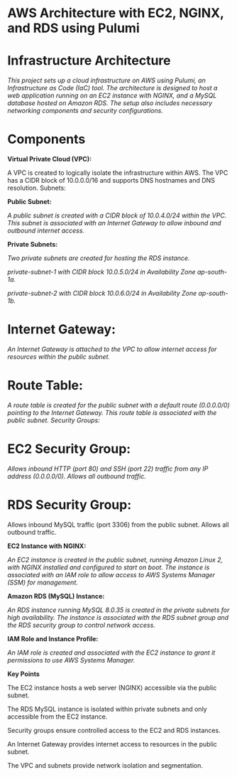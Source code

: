 <h1>
   AWS Architecture with EC2, NGINX, and RDS using Pulumi
</h1>

# Infrastructure Architecture
*This project sets up a cloud infrastructure on AWS using Pulumi, an Infrastructure as Code (IaC) tool. The architecture is designed to host a web application running on an EC2 instance with NGINX, and a MySQL database hosted on Amazon RDS. The setup also includes necessary networking components and security configurations.*

# Components
**Virtual Private Cloud (VPC):**

A VPC is created to logically isolate the infrastructure within AWS. The VPC has a CIDR block of 10.0.0.0/16 and supports DNS hostnames and DNS resolution.
Subnets:

**Public Subnet:**

*A public subnet is created with a CIDR block of 10.0.4.0/24 within the VPC. This subnet is associated with an Internet Gateway to allow inbound and outbound internet access.*

**Private Subnets:**

*Two private subnets are created for hosting the RDS instance.*

*private-subnet-1 with CIDR block 10.0.5.0/24 in Availability Zone ap-south-1a.*

*private-subnet-2 with CIDR block 10.0.6.0/24 in Availability Zone ap-south-1b.*

# Internet Gateway:
*An Internet Gateway is attached to the VPC to allow internet access for resources within the public subnet.*

# Route Table:
*A route table is created for the public subnet with a default route (0.0.0.0/0) pointing to the Internet Gateway. This route table is associated with the public subnet.
Security Groups:*

# EC2 Security Group:
*Allows inbound HTTP (port 80) and SSH (port 22) traffic from any IP address (0.0.0.0/0).
Allows all outbound traffic.*

# RDS Security Group:
Allows inbound MySQL traffic (port 3306) from the public subnet.
Allows all outbound traffic.

**EC2 Instance with NGINX:**

*An EC2 instance is created in the public subnet, running Amazon Linux 2, with NGINX installed and configured to start on boot.
The instance is associated with an IAM role to allow access to AWS Systems Manager (SSM) for management.*

**Amazon RDS (MySQL) Instance:**

*An RDS instance running MySQL 8.0.35 is created in the private subnets for high availability.
The instance is associated with the RDS subnet group and the RDS security group to control network access.*

**IAM Role and Instance Profile:**

*An IAM role is created and associated with the EC2 instance to grant it permissions to use AWS Systems Manager.*
 
**Key Points**

The EC2 instance hosts a web server (NGINX) accessible via the public subnet.

The RDS MySQL instance is isolated within private subnets and only accessible from the EC2 instance.

Security groups ensure controlled access to the EC2 and RDS instances.

An Internet Gateway provides internet access to resources in the public subnet.

The VPC and subnets provide network isolation and segmentation.
